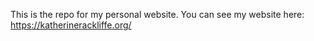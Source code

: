 This is the repo for my personal website. You can see my website here: https://katherinerackliffe.org/
